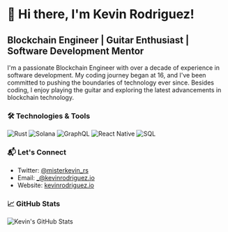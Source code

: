 # 👋 Hi there, I'm Kevin Rodriguez!

## Blockchain Engineer | Guitar Enthusiast | Software Development Mentor

I'm a passionate Blockchain Engineer with over a decade of experience in software development. My coding journey began at 16, and I've been committed to pushing the boundaries of technology ever since. Besides coding, I enjoy playing the guitar and exploring the latest advancements in blockchain technology.

### 🛠 Technologies & Tools
![Rust](https://img.shields.io/badge/-Rust-black?style=flat-square&logo=rust)
![Solana](https://img.shields.io/badge/-Solana-black?style=flat-square&logo=solana)
![GraphQL](https://img.shields.io/badge/-GraphQL-black?style=flat-square&logo=graphql)
![React Native](https://img.shields.io/badge/-React%20Native-black?style=flat-square&logo=react)
![SQL](https://img.shields.io/badge/-SQL-black?style=flat-square&logo=postgresql)

### 📬 Let's Connect
- Twitter: [@misterkevin_rs](https://twitter.com/misterkevin_rs)
- Email: [_@kevinrodriguez.io](mailto:_@kevinrodriguez.io)
- Website: [kevinrodriguez.io](https://kevinrodriguez.io)

### 📈 GitHub Stats
![Kevin's GitHub Stats](https://github-readme-stats.vercel.app/api?username=kevinrodriguez-io&show_icons=true&theme=dark)

